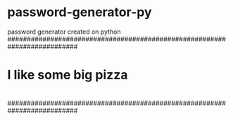 # password-generator-py
password generator created on python 
##########################################################################
#                                                                        #
#                      I like some big pizza                             #
#                                                                        #
##########################################################################

